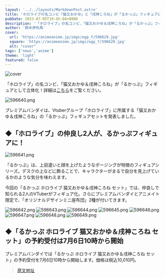 ```yaml
---
layout: '../../layouts/MarkdownPost.astro'
title: 'ホロライブの名コンビ「猫又おかゆ」と「戌神ころね」が「るかっぷ」フィギュアに！こっちを見つめるようなデザインがカワイイ'
pubDate: 2023-07-05T19:45:04+0900
description: '「ホロライブ」の名コンビ、「猫又おかゆ＆戌神ころね」が「るかっぷ」フィギュアとして立体化！'
author: '鈴木伊玖馬'
cover:
  url: 'https://animeanime.jp/imgs/ogp_f/596629.jpg'
  square: 'https://animeanime.jp/imgs/ogp_f/596629.jpg'
  alt: "cover"
tags: ['news','anime']
theme: 'light'
featured: false
---
```


![cover](https://animeanime.jp/imgs/ogp_f/596629.jpg)

「ホロライブ」の名コンビ、「猫又おかゆ＆戌神ころね」が「るかっぷ」フィギュアとして立体化！詳細は[こちら](https://animeanime.jp/article/2023/07/05/78388.html)をご覧ください。

![596640.png](/imgs/zoom/596640.png)

プレミアムバンダイは、Vtuberグループ「ホロライブ」に所属する「猫又おかゆ＆戌神ころね」の「るかっぷ」フィギュアセットを発表しました。

## ◆「ホロライブ」の仲良し2人が、るかっぷフィギュアに！
![596641.png](/imgs/zoom/596641.png)

「るかっぷ」は、上目遣いと顔を上げたようなポージングが特徴のフィギュアシリーズ。デスクの上などに飾ることで、キャラクターがまるで自分を見上げているかのような気分を味わえます。

今回の「るかっぷ ホロライブ 猫又おかゆ＆戌神ころね セット」では、仲良しで知られる2人のVTuberがフィギュア化。さらにプレミアムバンダイとアニメイト限定で、「オリジナルデザインミニ座布団」2種が付いてきます。

![596642.png](/imgs/zoom/596642.png)
![596643.png](/imgs/zoom/596643.png)
![596644.png](/imgs/zoom/596644.png)
![596645.png](/imgs/zoom/596645.png)
![596646.png](/imgs/zoom/596646.png)
![596647.png](/imgs/zoom/596647.png)
![596648.png](/imgs/zoom/596648.png)
![596649.png](/imgs/zoom/596649.png)

## ◆「るかっぷ ホロライブ 猫又おかゆ＆戌神ころね セット」の予約受付は7月6日10時から開始
プレミアムバンダイでは「るかっぷ ホロライブ 猫又おかゆ＆戌神ころね セット」の予約受付を7月6日10時から開始します。価格は税込10,010円。

>[原文地址](https://animeanime.jp/article/2023/07/05/78388.html)  